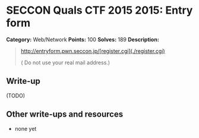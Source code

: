 # SECCON Quals CTF 2015 2015: Entry form

**Category:** Web/Network
**Points:** 100
**Solves:** 189
**Description:**

> <http://entryform.pwn.seccon.jp/[register.cgi](./register.cgi)>
> 
> 
> ( Do not use your real mail address.)


## Write-up

(TODO)

## Other write-ups and resources

* none yet
